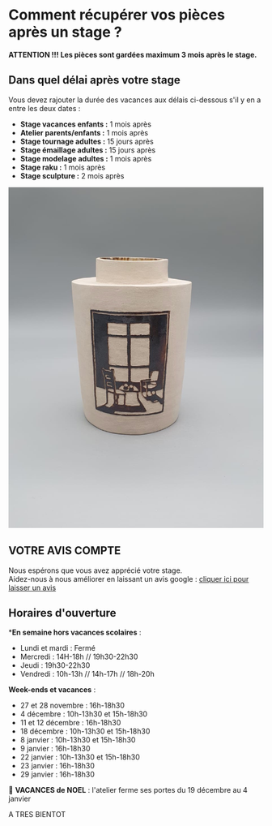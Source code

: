 # Comment récupérer vos pièces après un stage ?
**ATTENTION !!! Les pièces sont gardées maximum 3 mois après le stage.**  
  

## Dans quel délai après votre stage  

Vous devez rajouter la durée des vacances aux délais ci-dessous s'il y en a entre les deux dates :  
- **Stage vacances enfants :** 1 mois après 
- **Atelier parents/enfants :** 1 mois après 
- **Stage tournage adultes :** 15 jours après 
- **Stage émaillage adultes :** 15 jours après 
- **Stage modelage adultes :** 1 mois après 
- **Stage raku :** 1 mois après 
- **Stage sculpture :**  2 mois après 


<img src="/images/vase-poterie-modelage_atelier-fans-de-terre.jpeg" class="image-stage">  
  
  
## VOTRE AVIS COMPTE
Nous espérons que vous avez apprécié votre stage.  
Aidez-nous à nous améliorer en laissant un avis google : [cliquer ici pour laisser un avis](https://g.page/fansdeterre/review?gm)  


## Horaires d'ouverture    
     
***En semaine hors vacances scolaires** :   
- Lundi et mardi : Fermé
- Mercredi : 14H-18h // 19h30-22h30
- Jeudi : 19h30-22h30
- Vendredi : 10h-13h // 14h-17h // 18h-20h  
  
**Week-ends et vacances** :  
- 27 et 28 novembre : 16h-18h30 
- 4 décembre : 10h-13h30 et 15h-18h30  
- 11 et 12 décembre : 16h-18h30  
- 18 décembre : 10h-13h30 et 15h-18h30    
- 8 janvier : 10h-13h30 et 15h-18h30  
- 9 janvier : 16h-18h30  
- 22 janvier : 10h-13h30 et 15h-18h30  
- 23 janvier : 16h-18h30  
- 29 janvier : 16h-18h30  

🌟 **VACANCES de NOEL** : l'atelier ferme ses portes du 19 décembre au 4 janvier  

  
  
A TRES BIENTOT  

